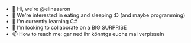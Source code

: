 - 👋 Hi, we're @elinaaaron
- 👀 We're interested in eating and sleeping :D (and maybe programming)
- 🌱 I’m currently learning C#
- 💞️ I’m looking to collaborate on a BIG SURPRISE
- 📫 How to reach me: gar ned ihr könntgs euchz mal verpisseln 

<!---
elinaaaron/elinaaaron is a ✨ special ✨ repository because its `README.md` (this file) appears on your GitHub profile.
You can click the Preview link to take a look at your changes.
--->
